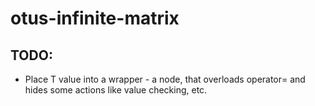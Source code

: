 # otus-infinite-matrix

## TODO:
  - Place T value into a wrapper - a node, that overloads operator= and hides some actions like value checking, etc.
